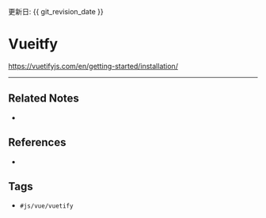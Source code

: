更新日: {{ git_revision_date }}

# Vueitfy
https://vuetifyjs.com/en/getting-started/installation/

---
## Related Notes
- 

## References
- 

## Tags
- `#js/vue/vuetify` 